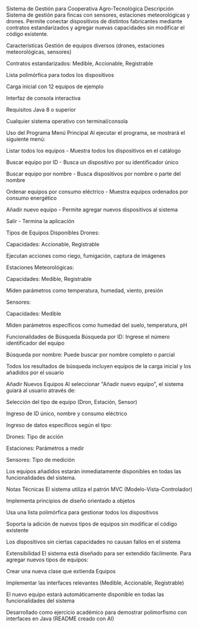 Sistema de Gestión para Cooperativa Agro-Tecnológica
Descripción
Sistema de gestión para fincas con sensores, estaciones meteorológicas y drones. Permite conectar dispositivos de distintos fabricantes mediante contratos estandarizados y agregar nuevas capacidades sin modificar el código existente.

Características
Gestión de equipos diversos (drones, estaciones meteorológicas, sensores)

Contratos estandarizados: Medible, Accionable, Registrable

Lista polimórfica para todos los dispositivos

Carga inicial con 12 equipos de ejemplo

Interfaz de consola interactiva

Requisitos
Java 8 o superior

Cualquier sistema operativo con terminal/consola

Uso del Programa
Menú Principal
Al ejecutar el programa, se mostrará el siguiente menú:

Listar todos los equipos - Muestra todos los dispositivos en el catálogo

Buscar equipo por ID - Busca un dispositivo por su identificador único

Buscar equipo por nombre - Busca dispositivos por nombre o parte del nombre

Ordenar equipos por consumo eléctrico - Muestra equipos ordenados por consumo energético

Añadir nuevo equipo - Permite agregar nuevos dispositivos al sistema

Salir - Termina la aplicación

Tipos de Equipos Disponibles
Drones:

Capacidades: Accionable, Registrable

Ejecutan acciones como riego, fumigación, captura de imágenes

Estaciones Meteorológicas:

Capacidades: Medible, Registrable

Miden parámetros como temperatura, humedad, viento, presión

Sensores:

Capacidades: Medible

Miden parámetros específicos como humedad del suelo, temperatura, pH

Funcionalidades de Búsqueda
Búsqueda por ID: Ingrese el número identificador del equipo

Búsqueda por nombre: Puede buscar por nombre completo o parcial

Todos los resultados de búsqueda incluyen equipos de la carga inicial y los añadidos por el usuario

Añadir Nuevos Equipos
Al seleccionar "Añadir nuevo equipo", el sistema guiará al usuario através de:

Selección del tipo de equipo (Dron, Estación, Sensor)

Ingreso de ID único, nombre y consumo eléctrico

Ingreso de datos específicos según el tipo:

Drones: Tipo de acción

Estaciones: Parámetros a medir

Sensores: Tipo de medición

Los equipos añadidos estarán inmediatamente disponibles en todas las funcionalidades del sistema.

Notas Técnicas
El sistema utiliza el patrón MVC (Modelo-Vista-Controlador)

Implementa principios de diseño orientado a objetos

Usa una lista polimórfica para gestionar todos los dispositivos

Soporta la adición de nuevos tipos de equipos sin modificar el código existente

Los dispositivos sin ciertas capacidades no causan fallos en el sistema

Extensibilidad
El sistema está diseñado para ser extendido fácilmente. Para agregar nuevos tipos de equipos:

Crear una nueva clase que extienda Equipos

Implementar las interfaces relevantes (Medible, Accionable, Registrable)

El nuevo equipo estará automáticamente disponible en todas las funcionalidades del sistema


Desarrollado como ejercicio académico para demostrar polimorfismo con interfaces en Java (README creado con AI)
